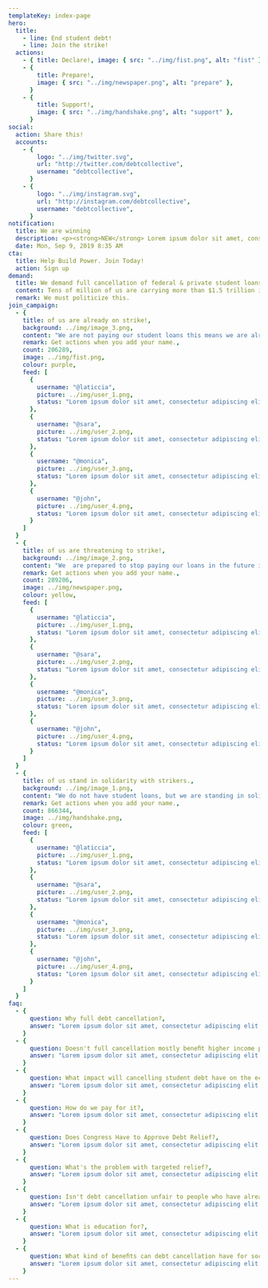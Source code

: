 ```yaml
---
templateKey: index-page
hero:
  title:
    - line: End student debt!
    - line: Join the strike!
  actions:
    - { title: Declare!, image: { src: "../img/fist.png", alt: "fist" } }
    - {
        title: Prepare!,
        image: { src: "../img/newspaper.png", alt: "prepare" },
      }
    - {
        title: Support!,
        image: { src: "../img/handshake.png", alt: "support" },
      }
social:
  action: Share this!
  accounts:
    - {
        logo: "../img/twitter.svg",
        url: "http://twitter.com/debtcollective",
        username: "debtcollective",
      }
    - {
        logo: "../img/instagram.svg",
        url: "http://instagram.com/debtcollective",
        username: "debtcollective",
      }
notification:
  title: We are winning
  description: <p><strong>NEW</strong> Lorem ipsum dolor sit amet, consectetur adipiscin elit. Ut consequat sapien a rhoncus convallis.</p>
  date: Mon, Sep 9, 2019 8:35 AM
cta:
  title: Help Build Power. Join Today!
  action: Sign up
demand:
  title: We demand full cancellation of federal & private student loans. Free public college for all!
  content: Tens of million of us are carrying more than $1.5 trillion in student debt. Our debt is someone's profit which also makes it a form of leverage over the government agencies and the private companies that are extracting from us. One million people default every year.
  remark: We must politicize this.
join_campaign:
  - {
    title: of us are already on strike!,
    background: ../img/image_3.png,
    content: "We are not paying our student loans this means we are already in default or that we have enrolled in programs such as forbearance, deferment or $0 IBR in order to halt our payments. The government and the lenders aren't getting a cent from us!",
    remark: Get actions when you add your name.,
    count: 206289,
    image: ../img/fist.png,
    colour: purple,
    feed: [
      {
        username: "@laticcia",
        picture: ../img/user_1.png,
        status: "Lorem ipsum dolor sit amet, consectetur adipiscing elit. In egestas, ipsum ac placerat pretium, nunc quam euismod metus, eget maximus lorem nulla a arcu. Sed tempus commodo efficitur. Mauris a."
      },
      {
        username: "@sara",
        picture: ../img/user_2.png,
        status: "Lorem ipsum dolor sit amet, consectetur adipiscing elit. In egestas, ipsum ac placerat pretium, nunc quam euismod metus, eget maximus lorem nulla a arcu. Sed tempus commodo efficitur. Mauris a."
      },
      {
        username: "@monica",
        picture: ../img/user_3.png,
        status: "Lorem ipsum dolor sit amet, consectetur adipiscing elit. In egestas, ipsum ac placerat pretium, nunc quam euismod metus, eget maximus lorem nulla a arcu. Sed tempus commodo efficitur. Mauris a."
      },
      {
        username: "@john",
        picture: ../img/user_4.png,
        status: "Lorem ipsum dolor sit amet, consectetur adipiscing elit. In egestas, ipsum ac placerat pretium, nunc quam euismod metus, eget maximus lorem nulla a arcu. Sed tempus commodo efficitur. Mauris a."
      }
    ]
  }
  - {
    title: of us are threatening to strike!,
    background: ../img/image_2.png,
    content: "We  are prepared to stop paying our loans in the future if our demands are not met. These loans are unjust and it is only a matter of time before we stop cooperating.",
    remark: Get actions when you add your name.,
    count: 289206,
    image: ../img/newspaper.png,
    colour: yellow,
    feed: [
      {
        username: "@laticcia",
        picture: ../img/user_1.png,
        status: "Lorem ipsum dolor sit amet, consectetur adipiscing elit. In egestas, ipsum ac placerat pretium, nunc quam euismod metus, eget maximus lorem nulla a arcu. Sed tempus commodo efficitur. Mauris a."
      },
      {
        username: "@sara",
        picture: ../img/user_2.png,
        status: "Lorem ipsum dolor sit amet, consectetur adipiscing elit. In egestas, ipsum ac placerat pretium, nunc quam euismod metus, eget maximus lorem nulla a arcu. Sed tempus commodo efficitur. Mauris a."
      },
      {
        username: "@monica",
        picture: ../img/user_3.png,
        status: "Lorem ipsum dolor sit amet, consectetur adipiscing elit. In egestas, ipsum ac placerat pretium, nunc quam euismod metus, eget maximus lorem nulla a arcu. Sed tempus commodo efficitur. Mauris a."
      },
      {
        username: "@john",
        picture: ../img/user_4.png,
        status: "Lorem ipsum dolor sit amet, consectetur adipiscing elit. In egestas, ipsum ac placerat pretium, nunc quam euismod metus, eget maximus lorem nulla a arcu. Sed tempus commodo efficitur. Mauris a."
      }
    ]
  }
  - {
    title: of us stand in solidarity with strikers.,
    background: ../img/image_1.png,
    content: "We do not have student loans, but we are standing in solidarity with all those people who are on strike",
    remark: Get actions when you add your name.,
    count: 866344,
    image: ../img/handshake.png,
    colour: green,
    feed: [
      {
        username: "@laticcia",
        picture: ../img/user_1.png,
        status: "Lorem ipsum dolor sit amet, consectetur adipiscing elit. In egestas, ipsum ac placerat pretium, nunc quam euismod metus, eget maximus lorem nulla a arcu. Sed tempus commodo efficitur. Mauris a."
      },
      {
        username: "@sara",
        picture: ../img/user_2.png,
        status: "Lorem ipsum dolor sit amet, consectetur adipiscing elit. In egestas, ipsum ac placerat pretium, nunc quam euismod metus, eget maximus lorem nulla a arcu. Sed tempus commodo efficitur. Mauris a."
      },
      {
        username: "@monica",
        picture: ../img/user_3.png,
        status: "Lorem ipsum dolor sit amet, consectetur adipiscing elit. In egestas, ipsum ac placerat pretium, nunc quam euismod metus, eget maximus lorem nulla a arcu. Sed tempus commodo efficitur. Mauris a."
      },
      {
        username: "@john",
        picture: ../img/user_4.png,
        status: "Lorem ipsum dolor sit amet, consectetur adipiscing elit. In egestas, ipsum ac placerat pretium, nunc quam euismod metus, eget maximus lorem nulla a arcu. Sed tempus commodo efficitur. Mauris a."
      }
    ]
  }
faq:
  - {
      question: Why full debt cancellation?,
      answer: "Lorem ipsum dolor sit amet, consectetur adipiscing elit. Vestibulum hendrerit, erat id feugiat lobortis, enim nulla pretium ex, eu auctor lacus eros in tortor. Sed justo metus, sodales et lobortis id, sodales at nulla. In sed iaculis dui. Mauris rhoncus convallis augue in volutpat. Aliquam sodales tellus nec neque pretium, at auctor felis condimentum. Maecenas placerat vestibulum tortor, nec consectetur nulla laoreet id. Pellentesque vel velit pulvinar, blandit ex nec, tempus diam. Phasellus dui massa, tincidunt et dictum vel, consequat sed nisi. Mauris dapibus nunc sed neque molestie imperdiet. In aliquam rhoncus metus eget ornare."
    }
  - {
      question: Doesn't full cancellation mostly beneﬁt higher income people?,
      answer: "Lorem ipsum dolor sit amet, consectetur adipiscing elit. Vestibulum hendrerit, erat id feugiat lobortis, enim nulla pretium ex, eu auctor lacus eros in tortor. Sed justo metus, sodales et lobortis id, sodales at nulla. In sed iaculis dui. Mauris rhoncus convallis augue in volutpat. Aliquam sodales tellus nec neque pretium, at auctor felis condimentum. Maecenas placerat vestibulum tortor, nec consectetur nulla laoreet id. Pellentesque vel velit pulvinar, blandit ex nec, tempus diam. Phasellus dui massa, tincidunt et dictum vel, consequat sed nisi. Mauris dapibus nunc sed neque molestie imperdiet. In aliquam rhoncus metus eget ornare."
    }
  - {
      question: What impact will cancelling student debt have on the economy?,
      answer: "Lorem ipsum dolor sit amet, consectetur adipiscing elit. Vestibulum hendrerit, erat id feugiat lobortis, enim nulla pretium ex, eu auctor lacus eros in tortor. Sed justo metus, sodales et lobortis id, sodales at nulla. In sed iaculis dui. Mauris rhoncus convallis augue in volutpat. Aliquam sodales tellus nec neque pretium, at auctor felis condimentum. Maecenas placerat vestibulum tortor, nec consectetur nulla laoreet id. Pellentesque vel velit pulvinar, blandit ex nec, tempus diam. Phasellus dui massa, tincidunt et dictum vel, consequat sed nisi. Mauris dapibus nunc sed neque molestie imperdiet. In aliquam rhoncus metus eget ornare."
    }
  - {
      question: How do we pay for it?,
      answer: "Lorem ipsum dolor sit amet, consectetur adipiscing elit. Vestibulum hendrerit, erat id feugiat lobortis, enim nulla pretium ex, eu auctor lacus eros in tortor. Sed justo metus, sodales et lobortis id, sodales at nulla. In sed iaculis dui. Mauris rhoncus convallis augue in volutpat. Aliquam sodales tellus nec neque pretium, at auctor felis condimentum. Maecenas placerat vestibulum tortor, nec consectetur nulla laoreet id. Pellentesque vel velit pulvinar, blandit ex nec, tempus diam. Phasellus dui massa, tincidunt et dictum vel, consequat sed nisi. Mauris dapibus nunc sed neque molestie imperdiet. In aliquam rhoncus metus eget ornare."
    }
  - {
      question: Does Congress Have to Approve Debt Relief?,
      answer: "Lorem ipsum dolor sit amet, consectetur adipiscing elit. Vestibulum hendrerit, erat id feugiat lobortis, enim nulla pretium ex, eu auctor lacus eros in tortor. Sed justo metus, sodales et lobortis id, sodales at nulla. In sed iaculis dui. Mauris rhoncus convallis augue in volutpat. Aliquam sodales tellus nec neque pretium, at auctor felis condimentum. Maecenas placerat vestibulum tortor, nec consectetur nulla laoreet id. Pellentesque vel velit pulvinar, blandit ex nec, tempus diam. Phasellus dui massa, tincidunt et dictum vel, consequat sed nisi. Mauris dapibus nunc sed neque molestie imperdiet. In aliquam rhoncus metus eget ornare."
    }
  - {
      question: What's the problem with targeted relief?,
      answer: "Lorem ipsum dolor sit amet, consectetur adipiscing elit. Vestibulum hendrerit, erat id feugiat lobortis, enim nulla pretium ex, eu auctor lacus eros in tortor. Sed justo metus, sodales et lobortis id, sodales at nulla. In sed iaculis dui. Mauris rhoncus convallis augue in volutpat. Aliquam sodales tellus nec neque pretium, at auctor felis condimentum. Maecenas placerat vestibulum tortor, nec consectetur nulla laoreet id. Pellentesque vel velit pulvinar, blandit ex nec, tempus diam. Phasellus dui massa, tincidunt et dictum vel, consequat sed nisi. Mauris dapibus nunc sed neque molestie imperdiet. In aliquam rhoncus metus eget ornare."
    }
  - {
      question: Isn't debt cancellation unfair to people who have already paid back all of their student loans?,
      answer: "Lorem ipsum dolor sit amet, consectetur adipiscing elit. Vestibulum hendrerit, erat id feugiat lobortis, enim nulla pretium ex, eu auctor lacus eros in tortor. Sed justo metus, sodales et lobortis id, sodales at nulla. In sed iaculis dui. Mauris rhoncus convallis augue in volutpat. Aliquam sodales tellus nec neque pretium, at auctor felis condimentum. Maecenas placerat vestibulum tortor, nec consectetur nulla laoreet id. Pellentesque vel velit pulvinar, blandit ex nec, tempus diam. Phasellus dui massa, tincidunt et dictum vel, consequat sed nisi. Mauris dapibus nunc sed neque molestie imperdiet. In aliquam rhoncus metus eget ornare."
    }
  - {
      question: What is education for?,
      answer: "Lorem ipsum dolor sit amet, consectetur adipiscing elit. Vestibulum hendrerit, erat id feugiat lobortis, enim nulla pretium ex, eu auctor lacus eros in tortor. Sed justo metus, sodales et lobortis id, sodales at nulla. In sed iaculis dui. Mauris rhoncus convallis augue in volutpat. Aliquam sodales tellus nec neque pretium, at auctor felis condimentum. Maecenas placerat vestibulum tortor, nec consectetur nulla laoreet id. Pellentesque vel velit pulvinar, blandit ex nec, tempus diam. Phasellus dui massa, tincidunt et dictum vel, consequat sed nisi. Mauris dapibus nunc sed neque molestie imperdiet. In aliquam rhoncus metus eget ornare."
    }
  - {
      question: What kind of beneﬁts can debt cancellation have for society and the economy?,
      answer: "Lorem ipsum dolor sit amet, consectetur adipiscing elit. Vestibulum hendrerit, erat id feugiat lobortis, enim nulla pretium ex, eu auctor lacus eros in tortor. Sed justo metus, sodales et lobortis id, sodales at nulla. In sed iaculis dui. Mauris rhoncus convallis augue in volutpat. Aliquam sodales tellus nec neque pretium, at auctor felis condimentum. Maecenas placerat vestibulum tortor, nec consectetur nulla laoreet id. Pellentesque vel velit pulvinar, blandit ex nec, tempus diam. Phasellus dui massa, tincidunt et dictum vel, consequat sed nisi. Mauris dapibus nunc sed neque molestie imperdiet. In aliquam rhoncus metus eget ornare."
    }
---
```

